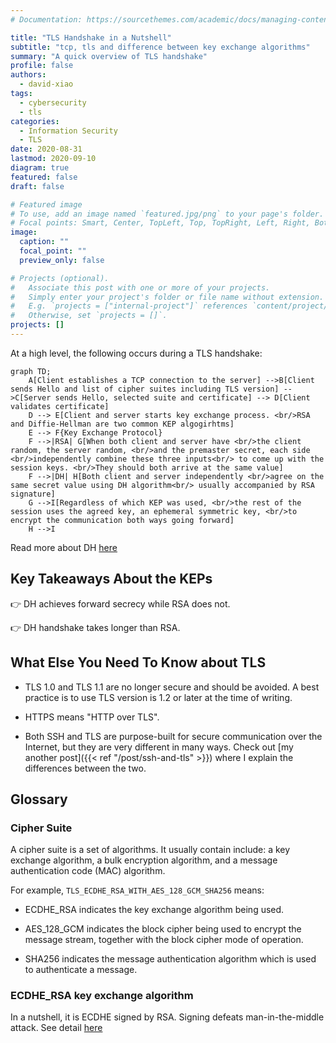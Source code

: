 ```yaml
---
# Documentation: https://sourcethemes.com/academic/docs/managing-content/

title: "TLS Handshake in a Nutshell"
subtitle: "tcp, tls and difference between key exchange algorithms"
summary: "A quick overview of TLS handshake"
profile: false
authors:
  - david-xiao
tags:
  - cybersecurity
  - tls
categories:
  - Information Security
  - TLS
date: 2020-08-31
lastmod: 2020-09-10
diagram: true
featured: false
draft: false

# Featured image
# To use, add an image named `featured.jpg/png` to your page's folder.
# Focal points: Smart, Center, TopLeft, Top, TopRight, Left, Right, BottomLeft, Bottom, BottomRight.
image:
  caption: ""
  focal_point: ""
  preview_only: false

# Projects (optional).
#   Associate this post with one or more of your projects.
#   Simply enter your project's folder or file name without extension.
#   E.g. `projects = ["internal-project"]` references `content/project/deep-learning/index.md`.
#   Otherwise, set `projects = []`.
projects: []
---
```


At a high level, the following occurs during a TLS handshake:

```mermaid
graph TD;
    A[Client establishes a TCP connection to the server] -->B[Client sends Hello and list of cipher suites including TLS version] -->C[Server sends Hello, selected suite and certificate] --> D[Client validates certificate]
    D --> E[Client and server starts key exchange process. <br/>RSA and Diffie-Hellman are two common KEP algogirhtms]
    E --> F{Key Exchange Protocol}
    F -->|RSA| G[When both client and server have <br/>the client random, the server random, <br/>and the premaster secret, each side <br/>independently combine these three inputs<br/> to come up with the session keys. <br/>They should both arrive at the same value]
    F -->|DH| H[Both client and server independently <br/>agree on the same secret value using DH algorithm<br/> usually accompanied by RSA signature]
    G -->I[Regardless of which KEP was used, <br/>the rest of the session uses the agreed key, an ephemeral symmetric key, <br/>to encrypt the communication both ways going forward]
    H -->I
```

Read more about DH [here](https://en.wikipedia.org/wiki/Diffie%E2%80%93Hellman_key_exchange#Cryptographic_explanation)

## Key Takeaways About the KEPs

👉 DH achieves forward secrecy while RSA does not.

👉 DH handshake takes longer than RSA.

## What Else You Need To Know about TLS

- TLS 1.0 and TLS 1.1 are no longer secure and should be avoided. A best practice is to use TLS version is 1.2 or later at the time of writing.

- HTTPS means "HTTP over TLS".

- Both SSH and TLS are purpose-built for secure communication over the Internet, but they are very different in many ways. Check out [my another post]({{< ref "/post/ssh-and-tls" >}}) where I explain the differences between the two.

## Glossary

### Cipher Suite

A cipher suite is a set of algorithms. It usually contain include: a key exchange algorithm, a bulk encryption algorithm, and a message authentication code (MAC) algorithm.

For example, `TLS_ECDHE_RSA_WITH_AES_128_GCM_SHA256` means:

- ECDHE_RSA indicates the key exchange algorithm being used.

- AES_128_GCM indicates the block cipher being used to encrypt the message stream, together with the block cipher mode of operation.
- SHA256 indicates the message authentication algorithm which is used to authenticate a message.

### ECDHE_RSA key exchange algorithm

In a nutshell, it is ECDHE signed by RSA. Signing defeats man-in-the-middle attack. See detail [here](https://en.wikipedia.org/wiki/Elliptic-curve_Diffie-Hellman)
